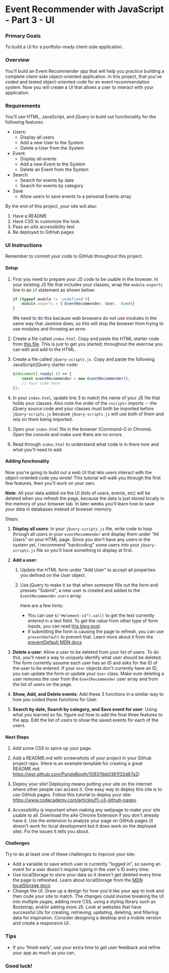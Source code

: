 # Event Recommender with JavaScript - Part 3 - UI

### Primary Goals

To build a UI for a portfolio-ready client-side application.

### Overview

You'll build an Event Recommender app that will help you practice building a complete client-side object-oriented application. In this project, that you've coded and tested object-oriented code for an event recommendation system. Now you will create a UI that allows a user to interact with your application.

### Requirements
You'll use HTML, JavaScript, and jQuery to build out functionality for the following features:

* Users:
  * Display all users
  * Add a new User to the System
  * Delete a User from the System
* Event:
  * Display all events
  * Add a new Event to the System
  * Delete an Event from the System
* Search:
  * Search for events by date
  * Search for events by category
* Save
  * Allow users to save events to a personal Events array

By the end of this project, your site will also:
1. Have a README
2. Have CSS to customize the look
3. Pass an *aXe* accessibility test
4. Be deployed to GitHub pages 

### UI Instructions

Remember to commit your code to GitHub throughout this project.

#### Setup

1. First you need to prepare your JS code to be usable in the browser. In your existing JS file that includes your classes, wrap the `module.exports` line in an `if` statement as shown below:

    ```js
    if (typeof module != 'undefined'){
        module.exports = { EventRecommender, User,  Event} 
    }
    ```

    We need to do this because web browsers do not use modules in the same way that Jasmine does, so this will stop the browser from trying to use modules and throwing an error.

1. Create a file called `index.html`. Copy and paste the HTML starter code from [this file](index.html). This is just to get you started; throughout the exercise you can edit and add to the HTML.

1. Create a file called `jQuery-scripts.js`. Copy and paste the following JavaScript/jQuery starter code:
    ```js
    $(document).ready( () => {
        const eventRecommender = new EventRecommender(); 
        // Your code here
    });
    ```

1. In your `index.html`, update line 3 to match the name of your JS file that holds your classes. 
Also note the order of the `<script>` imports -- the jQuery source code and your classes must both be imported before `jQuery-scripts.js` because `jQuery-scripts.js` will use both of them and rely on them being imported.

1. Open your `index.html` file in the browser (Command-O in Chrome). Open the console and make sure there are no errors.

1. Read through `index.html` to understand what code is in there now and what you'll need to add.

#### Adding functionality

Now you're going to build out a web UI that lets users interact with the object-oriented code you wrote! This tutorial will walk you through the first few features, then you'll work on your own.

**Note**: All your data added via the UI (lists of users, events, etc) will be deleted when you refresh the page, because the data is just stored locally in the memory of your browser tab. In later weeks you'll learn how to save your data in databases instead of browser memory.

Steps:

1. **Display all users**: In your `jQuery-scripts.js` file, write code to loop through all users in your `eventRecommender` and display them under "All Users" on your HTML page. Since you don't have any users in the system yet, I recommend "hardcoding" some users into your `jQuery-scripts.js` file so you'll have something to display at first.

1. **Add a user**:
   1. Update the HTML form under "Add User" to accept all properties you defined on the User object.
   1. Use jQuery to make it so that when someone fills out the form and presses "Submit", a new user is created and added to the `EventRecommender` `users` array.  

      Here are a few hints:
      - You can use `$("#element-id").val()` to get the text currently entered in a text field. To get the value from other type of form inputs, you can read [this blog post](https://medium.com/@bruce.sarah.a/getting-form-values-with-jquery-7d456cb82080).
      - If submitting the form is causing the page to refresh, you can use `preventDefault` to prevent that. Learn more about it from the [preventDefault MDN docs](https://developer.mozilla.org/en-US/docs/Web/API/Event/preventDefault)

1. **Delete a user**: Allow a user to be deleted from your list of users. To do this, you'll need a way to uniquely identify what user should be deleted. The form currently assume each user has an ID and asks for the ID of the user to be entered. If your `User` objects don't currently have an ID, you can update the form or update your `User` class. 
Make sure deleting a user removes the user from the `EventRecommender` user array and from the list of users on the page.

1. **Show, Add, and Delete events**: Add these 3 functions in a similar way to how you coded these functions for User.

1. **Search by date, Search by category, and Save event for user**: Using what you learned so far, figure out how to add the final three features to the app. Edit the list of users to show the saved events for each of the users.

#### Next Steps
1. Add some CSS to spice up your page.

1. Add a README.md with screenshots of your project in your Github project repo. (Here is an example template for creating a great README.md: https://gist.github.com/PurpleBooth/109311bb0361f32d87a2)

1. Deploy your site! Deploying means putting your site on the internet where other people can access it. One easy way to deploy this site is to use GitHub pages. Follow this tutorial to deploy your site: https://www.codecademy.com/articles/f1-u3-github-pages.

1. Accessibility is important when making any webpage to make your site usable to all. Download the aXe Chrome Extension if you don't already have it. Use the extension to analyze your page on GitHub pages (it doesn't work for local development but it does work on the deployed site). Fix the issues it tells you about.


#### Challenges
Try to do at least one of these challenges to improve your site:
- Add a variable to save which user is currently "logged in", so saving an event for a user doesn't require typing in the user's ID every time.
- Use localStorage to store your data so it doesn't get deleted every time the page is refreshed. Learn about localStorage from the [MDN localStorage docs](https://developer.mozilla.org/en-US/docs/Web/API/Window/localStorage)
- Change the UI. Draw up a design for how you'd like your app to look and then code your site to match. The changes could involve breaking the UI into multiple pages, adding more CSS, using a styling library such as Bootstrap, and/or adding more JS. Look at websites that have successful UIs for creating, retrieving, updating, deleting, and filtering data for inspiration. Consider designing a desktop and a mobile version and create a responsive UI.  


### Tips
* If you 'finish early', use your extra time to get user feedback and refine your app as much as you can.

### Good luck!
